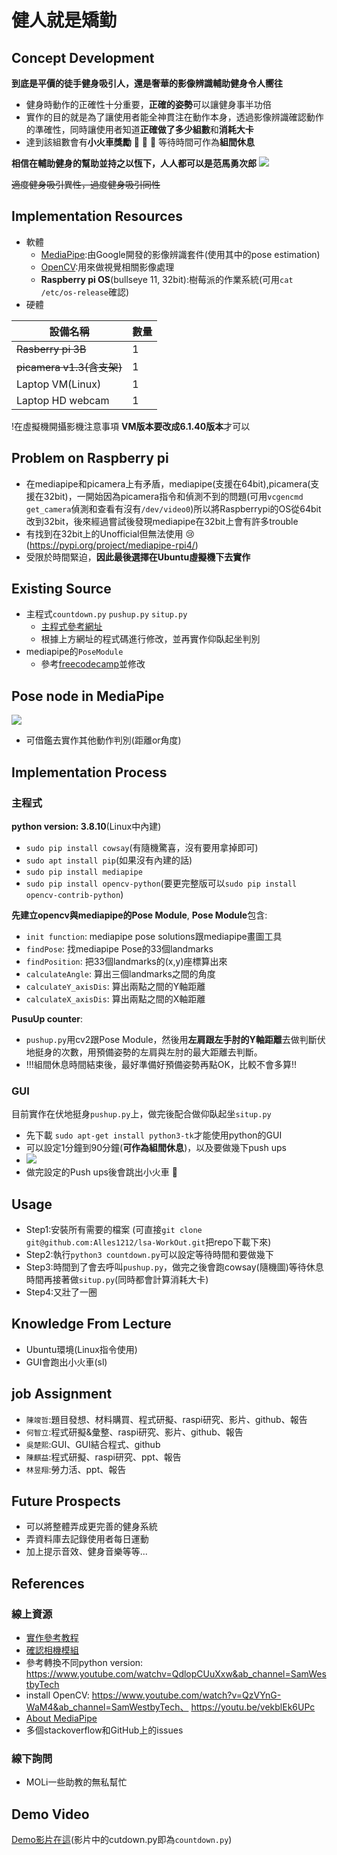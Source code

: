 # 健人就是矯勤

## Concept Development
**到底是平價的徒手健身吸引人，還是奢華的影像辨識輔助健身令人嚮往**
- 健身時動作的正確性十分重要，**正確的姿勢**可以讓健身事半功倍
- 實作的目的就是為了讓使用者能全神貫注在動作本身，透過影像辨識確認動作的準確性，同時讓使用者知道**正確做了多少組數**和**消耗大卡**
- 達到該組數會有**小火車獎勵** :train: :train: :train: 等待時間可作為**組間休息**


**相信在輔助健身的幫助並持之以恆下，人人都可以是范馬勇次郎**
![](https://i.imgur.com/RoK1cNw.png)

~~適度健身吸引異性，過度健身吸引同性~~
## Implementation Resources
- 軟體
  - [MediaPipe](https://google.github.io/mediapipe):由Google開發的影像辨識套件(使用其中的pose estimation)
  - [OpenCV](https://opencv.org/):用來做視覺相關影像處理
  - **Raspberry pi OS**(bullseye 11, 32bit):樹莓派的作業系統(可用```cat /etc/os-release```確認)
- 硬體

|設備名稱|數量|
|-----|--------|
|~~Rasberry pi 3B~~|1       |
|~~picamera v1.3(含支架)~~ |1      |
|Laptop VM(Linux)|1|
|Laptop HD webcam| 1|

!在虛擬機開攝影機注意事項
**VM版本要改成6.1.40版本**才可以

## Problem on Raspberry pi
- 在mediapipe和picamera上有矛盾，mediapipe(支援在64bit),picamera(支援在32bit)，一開始因為picamera指令和偵測不到的問題(可用```vcgencmd get_camera```偵測和查看有沒有```/dev/video0```)所以將Raspberrypi的OS從64bit改到32bit，後來經過嘗試後發現mediapipe在32bit上會有許多trouble
- 有找到在32bit上的Unofficial但無法使用  :cry:(https://pypi.org/project/mediapipe-rpi4/)
- 受限於時間緊迫，**因此最後選擇在Ubuntu虛擬機下去實作**

## Existing Source
- 主程式```countdown.py``` ```pushup.py``` ```situp.py```
  - [主程式參考網址](https://circuitdigest.com/microcontroller-projects/push-up-counter-using-raspberry-pi-4-and-mediapipe)
  - 根據上方網址的程式碼進行修改，並再實作仰臥起坐判別
- mediapipe的```PoseModule```
  - 參考[freecodecamp](https://www.youtube.com/watch?v=01sAkU_NvOY&ab_channel=freeCodeCamp.org)並修改

## Pose node in MediaPipe
![](https://i.imgur.com/Kdp0rM7.png)
- 可借鑑去實作其他動作判別(距離or角度)

## Implementation Process
### 主程式
**python version: 3.8.10**(Linux中內建)
- ```sudo pip install cowsay```(有隨機驚喜，沒有要用拿掉即可)
- ```sudo apt install pip```(如果沒有內建的話)
- ```sudo pip install mediapipe```
- ```sudo pip install opencv-python```(要更完整版可以```sudo pip install opencv-contrib-python```)

**先建立opencv與mediapipe的Pose Module**,
**Pose Module**包含:
- ```init function```: mediapipe pose solutions跟mediapipe畫圖工具
- ```findPose```: 找mediapipe Pose的33個landmarks
- ```findPosition```: 把33個landmarks的(x,y)座標算出來
- ```calculateAngle```: 算出三個landmarks之間的角度
- ```calculateY_axisDis```: 算出兩點之間的Y軸距離
- ```calculateX_axisDis```: 算出兩點之間的X軸距離

**PusuUp counter**: 
- ```pushup.py```用cv2跟Pose Module，然後用**左肩跟左手肘的Y軸距離**去做判斷伏地挺身的次數，用預備姿勢的左肩與左肘的最大距離去判斷。
- !!!組間休息時間結束後，最好準備好預備姿勢再點OK，比較不會多算!!

### GUI
目前實作在伏地挺身```pushup.py```上，做完後配合做仰臥起坐```situp.py```
- 先下載 ```sudo apt-get install python3-tk```才能使用python的GUI
- 可以設定1分鐘到90分鐘(**可作為組間休息**)，以及要做幾下push ups
- ![](![image](https://user-images.githubusercontent.com/82037602/212028463-3d718e6c-54de-4ae7-be48-6425c0c56de4.png))
- 做完設定的Push ups後會跳出小火車 :train: 

## Usage
- Step1:安裝所有需要的檔案 (可直接```git clone git@github.com:Alles1212/lsa-WorkOut.git```把repo下載下來)
- Step2:執行```python3 countdown.py```可以設定等待時間和要做幾下
- Step3:時間到了會去呼叫```pushup.py```，做完之後會跑cowsay(隨機圖)等待休息時間再接著做```situp.py```(同時都會計算消耗大卡)
- Step4:又壯了一圈

## Knowledge From Lecture
- Ubuntu環境(Linux指令使用)
- GUI會跑出小火車(sl)

## job Assignment
- ```陳竣哲```:題目發想、材料購買、程式研擬、raspi研究、影片、github、報告
- ```何智立```:程式研擬&彙整、raspi研究、影片、github、報告
- ```吳楚熙```:GUI、GUI結合程式、github
- ```陳麒益```:程式研擬、raspi研究、ppt、報告
- ```林昱翔```:勞力活、ppt、報告

## Future Prospects
- 可以將整體弄成更完善的健身系統
- 弄資料庫去記錄使用者每日運動
- 加上提示音效、健身音樂等等...

## References
### 線上資源
- [實作參考教程](https://circuitdigest.com/microcontroller-projects/push-up-counter-using-raspberry-pi-4-and-mediapipe)
- [確認相機模組](https://raspberrytips.com/troubleshooting-camera-module/)
- 參考轉換不同python version:
https://www.youtube.com/watchv=QdlopCUuXxw&ab_channel=SamWestbyTech
- install OpenCV:
https://www.youtube.com/watch?v=QzVYnG-WaM4&ab_channel=SamWestbyTech、
https://youtu.be/vekblEk6UPc
- [About MediaPipe](https://medium.com/@RouYunPan/%E5%9C%A8%E6%A8%B9%E8%8E%93%E6%B4%BE%E4%B8%8A%E4%BD%BF%E7%94%A8mediapipe%E6%A1%86%E6%9E%B6-fa766a243a08)
- 多個stackoverflow和GitHub上的issues

### 線下詢問
- MOLi一些助教的無私幫忙

## Demo Video
[Demo影片在這](https://drive.google.com/file/d/1hYK0VFFGBiLi75ySgKQAsHuctIxgKAOE/view?usp=share_link)(影片中的cutdown.py即為```countdown.py```)
